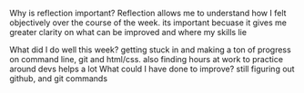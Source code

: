 Why is reflection important?
Reflection allows me to understand how I felt objectively over the course of the week. its important becuase it gives me greater clarity on what can be improved and where my skills lie

 What did I do well this week?
 getting stuck in and making a ton of progress on command line, git and html/css.
 also finding hours at work to practice around devs helps a lot
 What could I have done to improve?
 still figuring out github, and git commands